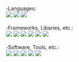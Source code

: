 
<p>
  <a>
    ▫️Languages: <br/>
    <img src="https://img.shields.io/badge/C%23-239120?style=for-the-badge&logo=csharp&logoColor=white" />
    <img src="https://img.shields.io/badge/C%2B%2B-4298B8?style=for-the-badge&logo=c%2B%2B&logoColor=white" /> 
    <img src="https://img.shields.io/badge/C-00599C?style=for-the-badge&logo=c&logoColor=white" /> 
    <br/> <br/>
    ▫️Frameworks, Libaries, etc.: <br/>
    <img src="https://img.shields.io/badge/.NET-512BD4?style=for-the-badge&logo=dotnet&logoColor=white" />
    <img src="https://img.shields.io/badge/SDL-FFFFFF?style=for-the-badge&logoColor=black" />
    <img src="https://img.shields.io/badge/SDL-FFFF00?style=for-the-badge&logoColor=black" />
    <img src="https://img.shields.io/badge/Unity-100000?style=for-the-badge&logo=unity&logoColor=white" />
    <img src="https://img.shields.io/badge/OpenGL-FFFFFF?style=for-the-badge&logo=opengl" /> 
    <img src="https://img.shields.io/badge/ImGui-4E5EE4?style=for-the-badge&logoColor=white" />
    <br/> <br/>
    ▫️Software, Tools, etc.: <br/>
    <img src="https://img.shields.io/badge/Visual_Studio-5C2D91?style=for-the-badge&logo=visual%20studio&logoColor=white" />
    <img src="https://img.shields.io/badge/Photoshop-31A8FF?style=for-the-badge&logo=Adobe%20Photoshop&logoColor=black" />
    <img src="https://img.shields.io/badge/blender-%23F5792A.svg?style=for-the-badge&logo=blender&logoColor=white" /> 
    <img src="https://img.shields.io/badge/Substance-1e3101?style=for-the-badge&logoColor=white" /> 
    <img src="https://img.shields.io/badge/GIT-E44C30?style=for-the-badge&logo=git&logoColor=white" /> 
    <br/> <br/>
  </a>
</p>
